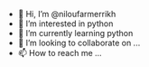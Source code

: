 - 👋 Hi, I’m @niloufarmerrikh
- 👀 I’m interested in python
- 🌱 I’m currently learning python
- 💞️ I’m looking to collaborate on ...
- 📫 How to reach me ...

<!---
niloufarmerrikh/niloufarmerrikh is a ✨ special ✨ repository because its `README.md` (this file) appears on your GitHub profile.
You can click the Preview link to take a look at your changes.
--->

